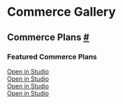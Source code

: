 <script type="module" src="../../../features/spectrum-web-components/dist/theme.js"></script>
<script type="module" src="../../../features/spectrum-web-components/dist/button.js"></script>
<script type="module" src="../../../features/spectrum-web-components/dist/tooltip.js"></script>
<script type="module" src="../../../features/spectrum-web-components/dist/overlay.js"></script>
<script type="module" src="../../../features/spectrum-web-components/dist/popover.js"></script>
<div class="commerce-gallery-content">
  <h1 id="commerce-gallery">Commerce Gallery</h1>
  <div class="commerce-container">
    <h2 id="commerce-plans">Commerce Plans <a class="header-anchor" href="#commerce-plans" title="Permalink to this heading">#</a></h2>
    <h3 class="size-header">Featured Commerce Plans</h3>
    <div class="four-merch-cards commerce-plans">
      <div class="commerce-item">
        <merch-card spectrum="swc"><aem-fragment fragment="8bd9c722-8b3c-4c65-b135-7f6a1b84f800"></aem-fragment></merch-card>
        <a class="commerce-link" target="_blank" href="https://main--mas--adobecom.aem.live/studio.html?#path=nala&query=8bd9c722-8b3c-4c65-b135-7f6a1b84f800"> Open in Studio</a>
      </div>
      <div class="commerce-item">
        <merch-card spectrum="swc"><aem-fragment fragment="8487f19d-b038-44fa-9db6-0dc55a85b326"></aem-fragment></merch-card>
        <a class="commerce-link" target="_blank" href="https://main--mas--adobecom.aem.live/studio.html?#path=nala&query=8487f19d-b038-44fa-9db6-0dc55a85b326"> Open in Studio</a>
      </div>
      <div class="commerce-item">
        <merch-card spectrum="swc"><aem-fragment fragment="a7179d35-1dd2-4f9a-9223-2f8c7062acc7"></aem-fragment></merch-card>
        <a class="commerce-link" target="_blank" href="https://main--mas--adobecom.aem.live/studio.html?#path=nala&query=a7179d35-1dd2-4f9a-9223-2f8c7062acc7"> Open in Studio</a>
      </div>
      <div class="commerce-item">
        <merch-card spectrum="swc"><aem-fragment fragment="e243cb07-cb53-439d-bb62-d80f0fd719e5"></aem-fragment></merch-card>
        <a class="commerce-link" target="_blank" href="https://main--mas--adobecom.aem.live/studio.html?#path=nala&query=e243cb07-cb53-439d-bb62-d80f0fd719e5"> Open in Studio</a>
      </div>
    </div>
  </div>
</div>